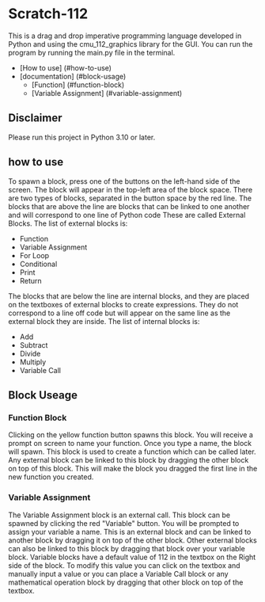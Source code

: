 # Scratch-112

This is a drag and drop imperative programming language developed in Python and using the cmu_112_graphics library for the GUI. You can run the program by running the main.py file in the terminal.

- [How to use] (#how-to-use)
- [documentation] (#block-usage)
  - [Function] (#function-block)
  - [Variable Assignment] (#variable-assignment)

## Disclaimer

Please run this project in Python 3.10 or later.

## how to use

To spawn a block, press one of the buttons on the left-hand side of the screen. The block will appear in the top-left area of the block space.
There are two types of blocks, separated in the button space by the red line.
The blocks that are above the line are blocks that can be linked to one another and will correspond to one line of Python code These are called External Blocks.
The list of external blocks is:

- Function
- Variable Assignment
- For Loop
- Conditional
- Print
- Return

The blocks that are below the line are internal blocks, and they are placed on the textboxes of external blocks to create expressions. They do not correspond to a line off code but will appear on the same line as the external block they are inside.
The list of internal blocks is:

- Add
- Subtract
- Divide
- Multiply
- Variable Call

## Block Useage

### Function Block

Clicking on the yellow function button spawns this block. You will receive a prompt on screen to name your function. Once you type a name, the block will spawn. This block is used to create a function which can be called later.
Any external block can be linked to this block by dragging the other block on top of this block. This will make the block you dragged the first line in the new function you created.

### Variable Assignment

The Variable Assignment block is an external call. This block can be spawned by clicking the red "Variable" button. You will be prompted to assign your variable a name. This is an external block and can be linked to another block by dragging it on top of the other block. Other external blocks can also be linked to this block by dragging that block over your variable block.
Variable blocks have a default value of 112 in the textbox on the Right side of the block. To modify this value you can click on the textbox and manually input a value or you can place a Variable Call block or any mathematical operation block by dragging that other block on top of the textbox.
